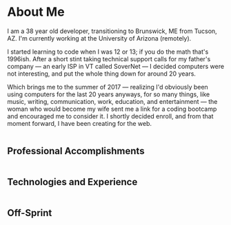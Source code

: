 # About Me

I am a 38 year old developer, transitioning to Brunswick, ME from Tucson, AZ. I'm currently working at the University of Arizona (remotely).

I started learning to code when I was 12 or 13; if you do the math that's 1996ish. After a short stint taking technical support calls for my father's company &mdash; an early ISP in VT called SoverNet &mdash; I decided computers were not interesting, and put the whole thing down for around 20 years.

Which brings me to the summer of 2017 &mdash; realizing I'd obviously been using computers for the last 20 years anyways, for so many things, like music, writing, communication, work, education, and entertainment &mdash; the woman who would become my wife sent me a link for a coding bootcamp and encouraged me to consider it. I shortly decided enroll, and from that moment forward, I have been creating for the web.

<details>
<summary style="display:flex;flex-direction:row;">
<h2 id="accomplishments">Professional Accomplishments</h2>
</summary>

I was hired for my first dev job at Simpleview starting one month prior to the end of the 6 month long bootcamp. Since then, now in my second job, I've balanced full time development work with family, music, and active side-projects amd side-work to advance my aptitude and experience as a developer.

#### Simpleview (<a href="https://www.simpleviewinc.com" target="_blank" noopener noreferrer>https://www.simpleviewinc.com</a>)

- Promoted from my first role as a Junior Developer to a Developer position in under a year.
- Became and consistently stayed one of the most productive members of my team.
- Mentored and reviewed work from Junior Devs in my second year.

#### University of Arizona Financial Services (<a href="https://fso.arizona.edu" target="_blank" noopener noreferrer>https://fso.arizona.edu</a>)

On a 2 person Dev team within an IT department:

- built a backend admin dashboard to manage all tuition data, displayed by publicly the offical UArizona [Tuition Calculator](https://tuitioncalculator.fso.arizona.edu)
- Worked with Systems team to migrate our suite of applications off of on-premises infrastructure, and into AWS cloud hosted services.
- Rewrote 4 applications to use a serverless application model, to save the cost of keeping server instances running when they aren't needed.
- On short notice, and mostly alone, currently building an application for all of campus to use to categorize and annotate expenses related to Covid-19.
</details>

<details>
<summary style="display:flex;flex-direction:row;">
<h2 id="technologies">Technologies and Experience</h2>
</summary>

Primary Languages and Frameworks (this is not an exhaustive list):

- JavaScript
  - VueJS
  - React
- Python
  - Django
  - Chalice
- ColdFusion
- SQL
- Git

Experience:

- Working with Product Owners to identify needs and solutions.
- Working directly with Business Analysts to deliver results to clients.
- Providing tested, robust, scalable, reliable web applications and features.
- Participating in GitLab hosted code reviews.
- CI pipelines ensuring review, development and production environments are deployed reliably.
- Scrum/Agile software development methodology, with daily stand-ups and bi-weekly sprints tracked in Atlassian Jira.
</details>

<details>
<summary style="display:flex;flex-direction:row;">
<h2 id="off-sprint">Off-Sprint</h2>
</summary>

I have lived in Arizona for around 8 years, but I grew up in Vermont, and most of my childhood family still lives in that area. With my wife and son, in time for him to start high-school, I currently am in the process of relocating to Brunswick, ME.

- Music
  - Have played in a band for the last 6 years in Tucson, called Untied Snakes, with my wife and our friends.
  - Have practiced, written and composed music for most of my life.
  - Have created 3 full length works of musical theater in my 20s.
- Outdoors
  - Naturalist, very much interested in the natural systems and communities of life everwhere I've lived.
  - Environmentalist, interested in policies and practices that honor the balances of our natural systems.
- Activities
  - Climbing, running, small boats (there's water in Maine!), exploration.
  - Cooking, travel, live music, community events.

</details>

<style type="text/css">
@keyframes fallin {
  0% {
    opacity: 0;
    margin-top: -50px;
  }
  100% {
    opacity: 1;
    margin-top: 0;
  }
}
summary:focus {
  outline: none;
}
details summary {
  cursor: pointer;
}
details[open] summary ~ * {
  animation: fallin 0.5s ease-in-out;
}
</style>
